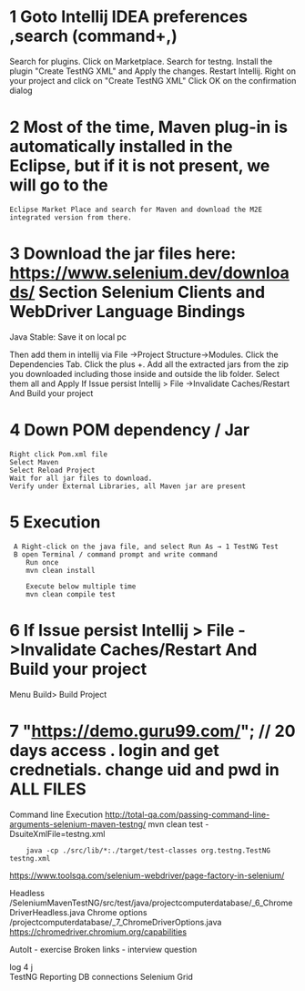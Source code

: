 # 1  Goto Intellij IDEA preferences ,search (command+,)
   Search for plugins.
   Click on Marketplace.
   Search for testng.
   Install the plugin "Create TestNG XML" and Apply the changes.
   Restart Intellij.
   Right on your project and click on "Create TestNG XML"
   Click OK on the confirmation dialog


# 2 Most of the time, Maven plug-in is automatically installed in the Eclipse, but if it is not present, we will go to the
    Eclipse Market Place and search for Maven and download the M2E integrated version from there.

# 3  Download the jar files here: https://www.selenium.dev/downloads/  Section Selenium Clients and WebDriver Language Bindings
   Java  Stable: <Version> <Date>
   Save it on local pc
   
   Then add them in intellij via File ->Project Structure->Modules.
   Click the Dependencies Tab.
   Click the plus +.
   Add all the extracted jars from the zip you downloaded including those inside and outside the lib folder.
   Select them all and Apply
   If Issue persist Intellij > File ->Invalidate Caches/Restart And Build your project
   
# 4  Down POM dependency / Jar
    Right click Pom.xml file
    Select Maven
    Select Reload Project
    Wait for all jar files to download.
    Verify under External Libraries, all Maven jar are present

# 5 Execution
     A Right-click on the java file, and select Run As → 1 TestNG Test 
     B open Terminal / command prompt and write command
        Run once 
        mvn clean install
        
        Execute below multiple time    
        mvn clean compile test
 
# 6 If Issue persist Intellij > File ->Invalidate Caches/Restart And Build your project
  Menu Build> Build Project


# 7 "https://demo.guru99.com/";  // 20 days access . login and get crednetials. change uid and pwd in ALL FILES




Command line Execution
        http://total-qa.com/passing-command-line-arguments-selenium-maven-testng/
        mvn clean test -DsuiteXmlFile=testng.xml 
        
        java -cp ./src/lib/*:./target/test-classes org.testng.TestNG testng.xml

https://www.toolsqa.com/selenium-webdriver/page-factory-in-selenium/

 Headless  
        /SeleniumMavenTestNG/src/test/java/projectcomputerdatabase/_6_ChromeDriverHeadless.java
        Chrome options /projectcomputerdatabase/_7_ChromeDriverOptions.java
        https://chromedriver.chromium.org/capabilities
        
AutoIt   - exercise 
Broken links - interview question

log 4 j  
TestNG Reporting
DB connections
Selenium Grid



